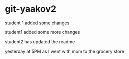 # git-yaakov2

student 1 added some changes

student1 added some more changes

student2 has updated the readme

yesterday at 5PM as I went with mom to the grocery store